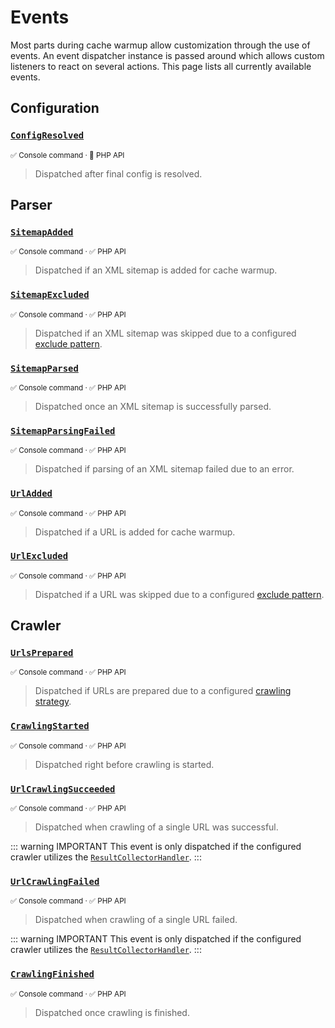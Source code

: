 # Events <Badge type="tip" text="3.2+" />

Most parts during cache warmup allow customization through
the use of events. An event dispatcher instance is passed
around which allows custom listeners to react on several
actions. This page lists all currently available events.

## Configuration

### [`ConfigResolved`](../../src/Event/ConfigResolved.php) <Badge type="tip" text="3.2+" />

<small>✅&nbsp;Console command &middot; 🚫&nbsp;PHP API</small>

> Dispatched after final config is resolved.

## Parser

### [`SitemapAdded`](../../src/Event/SitemapAdded.php) <Badge type="tip" text="3.2+" />

<small>✅&nbsp;Console command &middot; ✅&nbsp;PHP API</small>

> Dispatched if an XML sitemap is added for cache warmup.

### [`SitemapExcluded`](../../src/Event/SitemapExcluded.php) <Badge type="tip" text="3.2+" />

<small>✅&nbsp;Console command &middot; ✅&nbsp;PHP API</small>

> Dispatched if an XML sitemap was skipped due to a
> configured [exclude pattern](../config-reference/exclude.md).

### [`SitemapParsed`](../../src/Event/SitemapParsed.php) <Badge type="tip" text="3.2+" />

<small>✅&nbsp;Console command &middot; ✅&nbsp;PHP API</small>

> Dispatched once an XML sitemap is successfully parsed.

### [`SitemapParsingFailed`](../../src/Event/SitemapParsingFailed.php) <Badge type="tip" text="3.2+" />

<small>✅&nbsp;Console command &middot; ✅&nbsp;PHP API</small>

> Dispatched if parsing of an XML sitemap failed due to an error.

### [`UrlAdded`](../../src/Event/UrlAdded.php) <Badge type="tip" text="3.2+" />

<small>✅&nbsp;Console command &middot; ✅&nbsp;PHP API</small>

> Dispatched if a URL is added for cache warmup.

### [`UrlExcluded`](../../src/Event/UrlExcluded.php) <Badge type="tip" text="3.2+" />

<small>✅&nbsp;Console command &middot; ✅&nbsp;PHP API</small>

> Dispatched if a URL was skipped due to a configured
> [exclude pattern](../config-reference/exclude.md).

## Crawler

### [`UrlsPrepared`](../../src/Event/UrlsPrepared.php) <Badge type="tip" text="3.2+" />

<small>✅&nbsp;Console command &middot; ✅&nbsp;PHP API</small>

> Dispatched if URLs are prepared due to a configured
> [crawling strategy](../config-reference/strategy.md).

### [`CrawlingStarted`](../../src/Event/CrawlingStarted.php) <Badge type="tip" text="3.2+" />

<small>✅&nbsp;Console command &middot; ✅&nbsp;PHP API</small>

> Dispatched right before crawling is started.

### [`UrlCrawlingSucceeded`](../../src/Event/UrlCrawlingSucceeded.php) <Badge type="tip" text="3.2+" />

<small>✅&nbsp;Console command &middot; ✅&nbsp;PHP API</small>

> Dispatched when crawling of a single URL was successful.

::: warning IMPORTANT
This event is only dispatched if the configured crawler utilizes the
[`ResultCollectorHandler`](response-handlers.md#resultcollectorhandler).
:::

### [`UrlCrawlingFailed`](../../src/Event/UrlCrawlingFailed.php) <Badge type="tip" text="3.2+" />

<small>✅&nbsp;Console command &middot; ✅&nbsp;PHP API</small>

> Dispatched when crawling of a single URL failed.

::: warning IMPORTANT
This event is only dispatched if the configured crawler utilizes the
[`ResultCollectorHandler`](response-handlers.md#resultcollectorhandler).
:::

### [`CrawlingFinished`](../../src/Event/CrawlingFinished.php) <Badge type="tip" text="3.2+" />

<small>✅&nbsp;Console command &middot; ✅&nbsp;PHP API</small>

> Dispatched once crawling is finished.
